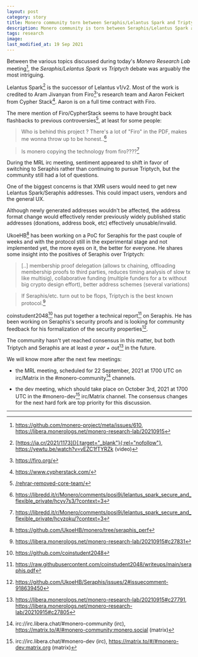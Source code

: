 ```yaml
---
layout: post
category: story
title: Monero community torn between Seraphis/Lelantus Spark and Triptych
description: Monero community is torn between Seraphis/Lelantus Spark and Triptych
tags: research
image: 
last_modified_at: 19 Sep 2021
---
```


Between the various topics discussed during today's *Monero Research Lab* meeting[^1], the *Seraphis/Lelantus Spark vs Triptych* debate was arguably the most intriguing.

Lelantus Spark[^2] is the successor of Lelantus v1/v2. Most of the work is credited to Aram Jivanyan from Firo[^3]'s research team and Aaron Feickert from Cypher Stack[^4]. Aaron is on a full time contract with Firo.

The mere mention of Firo/CypherStack seems to have brought back flashbacks to previous controversies[^5], at least for some people:

> Who is behind this project ? There's a lot of "Firo" in the PDF, makes me wonna throw up to be honest..[^6]

> Is monero copying the technology from firo????[^7]

During the MRL irc meeting, sentiment appeared to shift in favor of switching to Seraphis rather than continuing to pursue Triptych, but the community still had a lot of questions. 

One of the biggest concerns is that XMR users would need to get new Lelantus Spark/Seraphis addresses. This could impact users, vendors and the general UX.

Although newly generated addresses wouldn't be affected, the address format change would effectively render previously widely published static addresses (donations, address book, etc) effectively unusable/invalid.

UkoeHB[^8] has been working on a PoC for Seraphis for the past couple of weeks and with the protocol still in the experimental stage and not implemented yet, the more eyes on it, the better for everyone. He shares some insight into the positives of Seraphis over Triptych:

> [..] membership proof delegation (allows tx chaining, offloading membership proofs to third parties, reduces timing analysis of slow tx like multisig), collaborative funding (multiple funders for a tx without big crypto design effort), better address schemes (several variations)

> If Seraphis/etc. turn out to be flops, Triptych is the best known protocol.[^9]

coinstudent2048[^10] has put together a technical report[^11] on Seraphis. He has been working on Seraphis's security proofs and is looking for community feedback for his formalization of the security properties[^12].

The community hasn't yet reached consensus in this matter, but both Triptych and Seraphis are at least *a year + out*[^13] in the future. 

We will know more after the next few meetings: 

- the MRL meeting, scheduled for 22 September, 2021 at 1700 UTC on irc/Matrix in the #monero-community[^15] channels.

- the dev meeting, which should take place on October 3rd, 2021 at 1700 UTC in the #monero-dev[^14] irc/Matrix channel. The consensus changes for the next hard fork are top priority for this discussion.

---

[^1]: https://github.com/monero-project/meta/issues/610, https://libera.monerologs.net/monero-research-lab/20210915
[^2]: [https://ia.cr/2021/1173](){:target="_blank"}{:rel="nofollow"}, https://yewtu.be/watch?v=vEZC1fTYRZk (video)
[^3]: https://firo.org/
[^4]: https://www.cypherstack.com/
[^5]: [/rehrar-removed-core-team/](/rehrar-removed-core-team/)
[^6]: https://libredd.it/r/Monero/comments/posi9i/lelantus_spark_secure_and_flexible_private/hcyv7s3/?context=3
[^7]: https://libredd.it/r/Monero/comments/posi9i/lelantus_spark_secure_and_flexible_private/hcyzoku/?context=3
[^8]: https://github.com/UkoeHB/monero/tree/seraphis_perf
[^9]: https://libera.monerologs.net/monero-research-lab/20210915#c27831	
[^10]: https://github.com/coinstudent2048
[^11]: https://raw.githubusercontent.com/coinstudent2048/writeups/main/seraphis.pdf
[^12]: https://github.com/UkoeHB/Seraphis/issues/2#issuecomment-918639450
[^13]: https://libera.monerologs.net/monero-research-lab/20210915#c27791, https://libera.monerologs.net/monero-research-lab/20210915#c27805
[^14]: irc://irc.libera.chat/#monero-dev (irc), https://matrix.to/#/#monero-dev:matrix.org (matrix)
[^15]: irc://irc.libera.chat/#monero-community (irc), https://matrix.to/#/#monero-community:monero.social (matrix)
